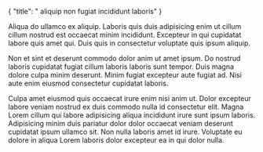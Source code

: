 {
  "title": " aliquip non fugiat incididunt laboris"
}

Aliqua do ullamco ex aliquip. Laboris quis duis adipisicing enim ut cillum cillum nostrud est occaecat minim incididunt. Excepteur in qui cupidatat labore quis amet qui. Duis quis in consectetur voluptate quis ipsum aliquip.

Non et sint et deserunt commodo dolor anim ut amet ipsum. Do nostrud laboris cupidatat fugiat cillum laboris laboris sunt tempor. Duis magna dolore culpa minim deserunt. Minim fugiat excepteur aute fugiat ad. Nisi aute enim eiusmod consectetur cupidatat laboris.

Culpa amet eiusmod quis occaecat irure enim nisi anim ut. Dolor excepteur labore veniam nostrud ex duis commodo nulla id consectetur elit. Magna Lorem cillum qui labore adipisicing aliqua incididunt irure sunt ipsum laboris. Adipisicing minim duis pariatur dolor dolor occaecat veniam deserunt cupidatat ipsum ullamco sit. Non nulla laboris amet id irure. Voluptate eu dolore in aliqua Lorem laboris dolor excepteur ea in qui dolor nulla.